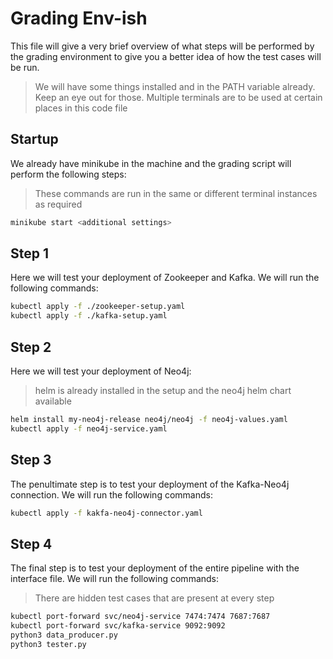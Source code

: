 # Grading Env-ish

This file will give a very brief overview of what steps will be performed by the grading environment to give you a better idea of how the test cases will be run.

> We will have some things installed and in the PATH variable already. Keep an eye out for those.
> Multiple terminals are to be used at certain places in this code file

## Startup

We already have minikube in the machine and the grading script will perform the following steps:

> These commands are run in the same or different terminal instances as required

```bash
minikube start <additional settings>
```

## Step 1

Here we will test your deployment of Zookeeper and Kafka. We will run the following commands:

```bash
kubectl apply -f ./zookeeper-setup.yaml
kubectl apply -f ./kafka-setup.yaml
```

## Step 2

Here we will test your deployment of Neo4j:

> helm is already installed in the setup and the neo4j helm chart available

```bash
helm install my-neo4j-release neo4j/neo4j -f neo4j-values.yaml
kubectl apply -f neo4j-service.yaml
```

## Step 3

The penultimate step is to test your deployment of the Kafka-Neo4j connection. We will run the following commands:

```bash
kubectl apply -f kakfa-neo4j-connector.yaml
```

## Step 4

The final step is to test your deployment of the entire pipeline with the interface file. We will run the following commands:

> There are hidden test cases that are present at every step

```bash
kubectl port-forward svc/neo4j-service 7474:7474 7687:7687
kubectl port-forward svc/kafka-service 9092:9092
python3 data_producer.py
python3 tester.py
```
